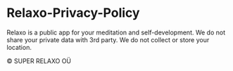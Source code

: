 # Relaxo-Privacy-Policy

Relaxo is a public app for your meditation and self-development. 
We do not share your private data with 3rd party. 
We do not collect or store your location.

© SUPER RELAXO OÜ 

